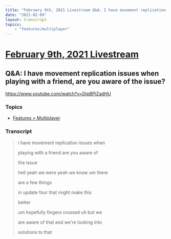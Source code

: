 ```yaml
---
title: "February 9th, 2021 Livestream Q&A: I have movement replication issues when playing with a friend, are you aware of the issue?"
date: "2021-02-09"
layout: transcript
topics:
    - "features/multiplayer"
---
```

# [February 9th, 2021 Livestream](../2021-02-09.md)
## Q&A: I have movement replication issues when playing with a friend, are you aware of the issue?
https://www.youtube.com/watch?v=DipBPjZadHU

### Topics
* [Features > Multiplayer](../topics/features/multiplayer.md)

### Transcript

> i have movement replication issues when
>
> playing with a friend are you aware of
>
> the issue
>
> hell yeah we were yeah we know um there
>
> are a few things
>
> in update four that might make this
>
> better
>
> um hopefully fingers crossed uh but we
>
> are aware of that and we're looking into
>
> solutions to that
>

